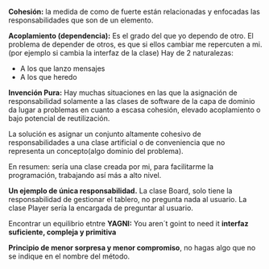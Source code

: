 **Cohesión:** la medida de como de fuerte están relacionadas y enfocadas las responsabilidades que son de un elemento.

**Acoplamiento (dependencia):** Es el grado del que yo dependo de otro.
El problema de depender de otros, es que si ellos cambiar me repercuten a mi.(por ejemplo si cambia la interfaz de la clase)
Hay de 2 naturalezas:
- A los que lanzo mensajes
- A los que heredo


**Invención Pura:** Hay muchas situaciones en las que la asignación de responsabilidad solamente a las clases de software de la capa de dominio da lugar a problemas en cuanto a escasa cohesión, elevado acoplamiento o bajo potencial de reutilización.

La solución es asignar un conjunto altamente cohesivo de responsabilidades a una clase artificial o de conveniencia que no representa un concepto(algo dominio del problema).

En resumen: sería una clase creada por mi, para facilitarme la programación, trabajando así más a alto nivel.




**Un ejemplo de única responsabilidad.**
La clase Board, solo tiene la responsabilidad de gestionar el tablero, no pregunta nada al usuario.
La clase Player sería la encargada de preguntar al usuario.

Encontrar un equilibrio etntre
**YAGNI:** You aren´t goint to need it
**interfaz suficiente, compleja y primitiva**


**Principio de menor sorpresa y menor compromiso**, no hagas algo que no se indique en el nombre del método.
